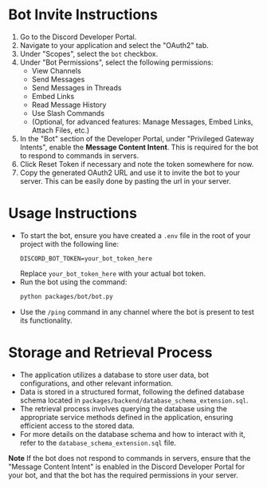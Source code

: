 # Bot Invite Instructions
1. Go to the Discord Developer Portal.
2. Navigate to your application and select the "OAuth2" tab.
3. Under "Scopes", select the `bot` checkbox.
4. Under "Bot Permissions", select the following permissions:
   - View Channels
   - Send Messages
   - Send Messages in Threads
   - Embed Links
   - Read Message History
   - Use Slash Commands
   - (Optional, for advanced features: Manage Messages, Embed Links, Attach Files, etc.)
5. In the "Bot" section of the Developer Portal, under "Privileged Gateway Intents", enable the **Message Content Intent**. This is required for the bot to respond to commands in servers.
6. Click Reset Token if necessary and note the token somewhere for now.
7. Copy the generated OAuth2 URL and use it to invite the bot to your server. This can be easily done by pasting the url in your server.

# Usage Instructions
- To start the bot, ensure you have created a `.env` file in the root of your project with the following line:
  ```
  DISCORD_BOT_TOKEN=your_bot_token_here
  ```
  Replace `your_bot_token_here` with your actual bot token.
- Run the bot using the command:
  ```bash
  python packages/bot/bot.py
  ```
- Use the `/ping` command in any channel where the bot is present to test its functionality.

# Storage and Retrieval Process
- The application utilizes a database to store user data, bot configurations, and other relevant information.
- Data is stored in a structured format, following the defined database schema located in `packages/backend/database_schema_extension.sql`.
- The retrieval process involves querying the database using the appropriate service methods defined in the application, ensuring efficient access to the stored data.
- For more details on the database schema and how to interact with it, refer to the `database_schema_extension.sql` file.

**Note**
If the bot does not respond to commands in servers, ensure that the "Message Content Intent" is enabled in the Discord Developer Portal for your bot, and that the bot has the required permissions in your server.
